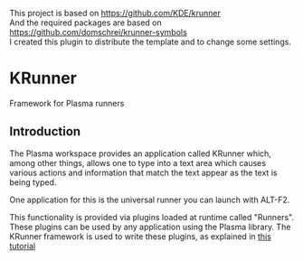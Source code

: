 This project is based on https://github.com/KDE/krunner  
And the required packages are based on https://github.com/domschrei/krunner-symbols  
I created this plugin to distribute the template and to change some settings.

# KRunner

Framework for Plasma runners

## Introduction

The Plasma workspace provides an application called KRunner which, among other
things, allows one to type into a text area which causes various actions and
information that match the text appear as the text is being typed.

One application for this is the universal runner you can launch with ALT-F2.

This functionality is provided via plugins loaded at runtime called "Runners".
These plugins can be used by any application using the Plasma library. The
KRunner framework is used to write these plugins, as explained in
[this tutorial](http://techbase.kde.org/Development/Tutorials/Plasma/AbstractRunner)

